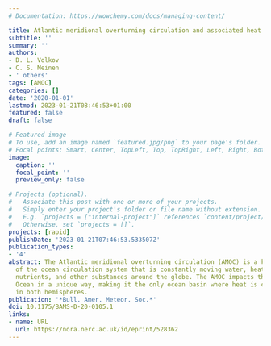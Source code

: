 ```yaml
---
# Documentation: https://wowchemy.com/docs/managing-content/

title: Atlantic meridional overturning circulation and associated heat transport
subtitle: ''
summary: ''
authors:
- D. L. Volkov
- C. S. Meinen
- ' others'
tags: [AMOC]
categories: []
date: '2020-01-01'
lastmod: 2023-01-21T08:46:53+01:00
featured: false
draft: false

# Featured image
# To use, add an image named `featured.jpg/png` to your page's folder.
# Focal points: Smart, Center, TopLeft, Top, TopRight, Left, Right, BottomLeft, Bottom, BottomRight.
image:
  caption: ''
  focal_point: ''
  preview_only: false

# Projects (optional).
#   Associate this post with one or more of your projects.
#   Simply enter your project's folder or file name without extension.
#   E.g. `projects = ["internal-project"]` references `content/project/deep-learning/index.md`.
#   Otherwise, set `projects = []`.
projects: [rapid]
publishDate: '2023-01-21T07:46:53.533507Z'
publication_types:
- '4'
abstract: The Atlantic meridional overturning circulation (AMOC) is a key component
  of the ocean circulation system that is constantly moving water, heat, salt, carbon,
  nutrients, and other substances around the globe. The AMOC impacts the Atlantic
  Ocean in a unique way, making it the only ocean basin where heat is carried northward
  in both hemispheres.
publication: '*Bull. Amer. Meteor. Soc.*'
doi: 10.1175/BAMS-D-20-0105.1
links:
- name: URL
  url: https://nora.nerc.ac.uk/id/eprint/528362
---
```

